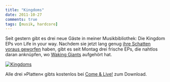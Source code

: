 ```yaml
---
title: "Kingdoms"
date: 2011-10-27
comments: true
tags: [musik, hardcore]
---
```


Seit gestern gibt es drei neue Gäste in meiner Musikbibliothek:
Die Kingdom EPs von Life in your way. Nachdem sie jetzt lang genug
[ihre Schatten voraus geworfen](http://www.kickstarter.com/projects/1421615142/join-life-in-your-way-in-releasing-kingdoms-free-o)
haben, gibt es seit Montag drei frische EPs, die nahtlos daran anknüpfen,
wo [Waking Giants](http://www.last.fm/music/Life+in+Your+Way/Waking+Giants) aufgehört hat.

[![Kingdoms](https://img.bascht.com/uploads/big/d3fbc7929b5cec79445aaee12cfa9b1b.png)](http://comeandlive.com/kingdoms-life-in-your-way/)

Alle drei »Platten« gibts kostenlos bei [Come & Live!](http://comeandlive.com/kingdoms-life-in-your-way/) zum Download.
